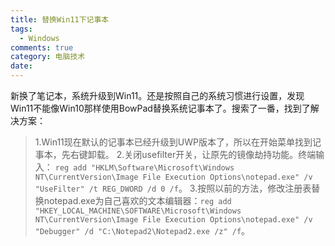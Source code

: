 ```yaml
---
title: 替换Win11下记事本
tags:
  - Windows
comments: true
category: 电脑技术
date: 
---
```


新换了笔记本，系统升级到Win11。还是按照自己的系统习惯进行设置，发现Win11不能像Win10那样使用BowPad替换系统记事本了。搜索了一番，找到了解决方案：

> 1.Win11现在默认的记事本已经升级到UWP版本了，所以在开始菜单找到记事本，先右键卸载。
> 2.关闭usefilter开关，让原先的镜像劫持功能。终端输入： `reg add "HKLM\Software\Microsoft\Windows NT\CurrentVersion\Image File Execution Options\notepad.exe" /v "UseFilter" /t REG_DWORD /d 0 /f`。
> 3.按照以前的方法，修改注册表替换notepad.exe为自己喜欢的文本编辑器：`reg add "HKEY_LOCAL_MACHINE\SOFTWARE\Microsoft\Windows NT\CurrentVersion\Image File Execution Options\notepad.exe" /v "Debugger" /d "C:\Notepad2\Notepad2.exe /z" /f`。
